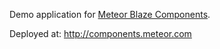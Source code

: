 Demo application for [Meteor Blaze Components](https://github.com/peerlibrary/meteor-blaze-components).

Deployed at: http://components.meteor.com
